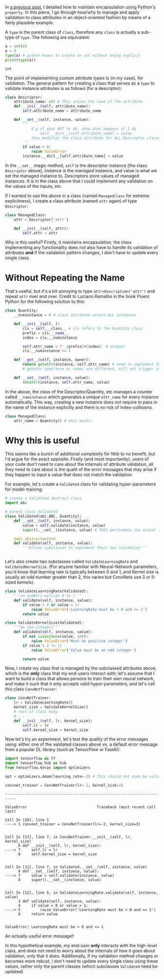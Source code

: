 In [a previous post](https://aadi-blogs.web.app/blog/python-properties/), I detailed how to maintain encapsulation using Python's `property`. In this piece, I go through how/why to manage and apply validation to class attributes in an object-oriented fashion by means of a fairly plausible example.

A `type` is the parent class of `class`, therefore any `class` is actually a sub-type of `type`. The following are equivalent:


```python
a = int(8)
a = 8
type(a) # python knows to create an int without being explicit
print(type(a))
```




    int



The point of implementing custom attribute *types* is (in my case), for validation. The general pattern for creating a class that serves as a `type` to validate instance attributes is as follows (for a descriptor):


```python
class Descriptor:
    attribute_name: str # This stores the name of the attribute
    def __init__(self, attribute_name):
        self.attribute_name = attribute_name 

    def __set__(self, instance, value):
        '''
            E.g of what NOT to do, show what happens if I do
                self.__dict__[self.attribute_name] = value
            this modifies the class attribute for ALL Descriptor classes!
        '''
        if value < 0:
            raise ValueError
        instance.__dict__[self.attribute_name] = value

```

In the `__set__` magic method, `self` is the descriptor instance (the class `Descriptor` above), instance is the *managed* instance, and value is what we set the managed instance to. Descriptors store values of managed instances. It is in the class above that I could implement any validation on the values of the inputs, etc.

If I wanted to use the above in a class (named `ManagedClass` for extreme explicitness), I create a class attribute (named `attr` again) of type `Descriptor`:


```python
class ManagedClass:
    attr = Descriptor('attr')

    def __init__(self, attr):
        self.attr = attr

```

Why is this useful? Firstly, it maintains encapsulation, the class implementing any functionality does not also have to handle its validation of attributes **and** if the validation pattern changes, I don't have to update every single class.

# Without Repeating the Name 

That's useful, but it's a bit annoying to type `attr=Description('attr')` and repeat `attr` over and over. Credit to Luciano Ramalho in the book Fluent Python for the following solution to this:


```python
class Quantity:
    __numinstance = 0 # class attribute across ALL instances

    def __init__(self, ):
        cls = self.__class__ # cls refers to the Quantity class
        prefix = cls.__name__
        index = cls.__numinstance

        self.attr_name = f'_{prefix}#{index}' # unique!
        cls.__numinstance += 1 

    def __get__(self, instance, owner):
        return getattr(instance, self.attr_name) # need to implement this because name of managed attribute is NOT the same as the attr_name
        # getattr used here bc names are different, will not trigger infinite loop

    def __set__(self, instance, value):
        setattr(instance, self.attr_name, value)

```

In the above, the class of the Descriptor/Quantity, etc manages a counter called `__numinstance` which generates a unique `attr_name` for every instance automatically. This way, creating a new instance does not require to pass in the name of the instance explicitly and there is no risk of index-collisions.


```python
class ManagedClass:
    attr_name = Quantity() # this works!
```

# Why this is useful

This seems like a bunch of additional complexity for little to no benefit, but I'd argue for the exact opposite. Firstly (and most importantly), *users* of your code don't need to care about the internals of attribute validation, all they need to care about is the qualit of the error messages that may arise if they happen to input a value that does not match the validation.

For example, let's create a `Validated` class for validating hyper-parameters for model-training:


```python
# create a Validated abstract class
import abc

# parent class Validated
class Validated(abc.ABC, Quantity):
    def __set__(self, instance, value):
        value = self.validate(instance, value)
        super().__set__(instance, value) # THIS performans the actual storage, in this case the set method in Quantity

    @abc.abstractmethod
    def validate(self, instance, value):
        '''Allows subclasses to implement their own validation'''



```

Let's also create two subclasses called `ValidateLearningRate` and `ValidatedKernelSize`. (For anyone familiar with Neural-Network parameters, you'd know that learning rate is typically between 0 and 1, and Kernel size is usually an odd number greater than 2, this varies but ConvNets use 3 or 5-sized kernels).


```python
class ValidateLearningRate(Validated):
    '''no numbers outsize 0 to 1'''
    def validate(self, instance, value):
        if value < 0 or value > 1:
            raise ValueError('LearningRate must be > 0 and <= 1')
        return value

class ValidateKernelSize(Validated):
    '''No non-integers'''
    def validate(self, instance, value):
        if not isinstance(value, int):
            raise ValueError('Must be positive integer')
        if value % 2 != 1:
            raise ValueError('Value must be an odd integer')

        return value

```

Now, I create my class that is managed by the subclassed attributes above, which is the **only** class that my end-users interact with; let's assume that I want to build a class that allows persons to train their own neural network, and make it such that it only accepts valid hyper-parameters, and let's call this class `ConvNetTrainer`:


```python
class ConvNetTrainer:
    lr = ValidateLearningRate()
    kernel_size = ValidateKernelSize()
    # rest of class body 
    # ...
    def __init__(self, lr, kernel_size):
        self.lr = lr
        self.kernel_size = kernel_size
```

Now let's try an experiment, let's test the quality of the error messages using: either one of the validated classes above vs. a default error message from a popular DL library (such as TensorFlow or FastAI):


```python
import tensorflow as tf
import tensorflow_hub as hub
from tensorflow.keras import optimizers

opt = optimizers.Adam(learning_rate=-2) # This should not even be valid!!!

```


```python
convnet_trainer = ConvNetTrainer(lr=-2, kernel_size=3)
```


    ---------------------------------------------------------------------------

    ValueError                                Traceback (most recent call last)

    Cell In [20], line 1
    ----> 1 convnet_trainer = ConvNetTrainer(lr=-2, kernel_size=3)


    Cell In [17], line 7, in ConvNetTrainer.__init__(self, lr, kernel_size)
          6 def __init__(self, lr, kernel_size):
    ----> 7     self.lr = lr
          8     self.kernel_size = kernel_size


    Cell In [11], line 7, in Validated.__set__(self, instance, value)
          6 def __set__(self, instance, value):
    ----> 7     value = self.validate(instance, value)
          8     super().__set__(instance, value)


    Cell In [12], line 5, in ValidateLearningRate.validate(self, instance, value)
          3 def validate(self, instance, value):
          4     if value < 0 or value > 1:
    ----> 5         raise ValueError('LearningRate must be > 0 and <= 1')
          6     return value


    ValueError: LearningRate must be > 0 and <= 1


An actually useful error message!!

In this hypothetical example, my end-user **only** interacts with the high-level class, and does not need to worry about the internals of *how* it goes about validation, only that it does. Additionally, if my validation method changes or becomes more robust, I don't need to update every single class using these values, rather only the parent classes (which subclasses `Validated` need be updated)
